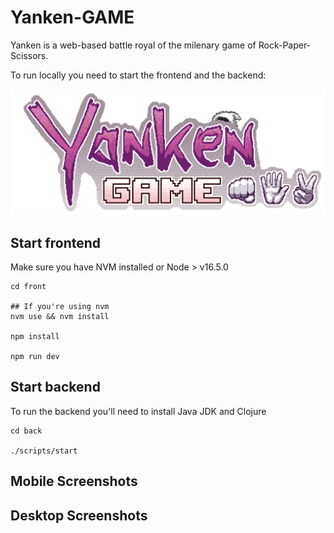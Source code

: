 # Yanken-GAME

Yanken is a web-based battle royal of the milenary game of Rock-Paper-Scissors.

To run locally you need to start the frontend and the backend:

![](https://raw.githubusercontent.com/PIWEEK/yanken-game/main/front/src/lib/images/yanken-live.gif)

## Start frontend

Make sure you have NVM installed or Node > v16.5.0

```
cd front

## If you're using nvm
nvm use && nvm install

npm install

npm run dev
```

## Start backend

To run the backend you'll need to install Java JDK and Clojure

```
cd back

./scripts/start
```

## Mobile Screenshots



## Desktop Screenshots
